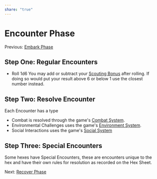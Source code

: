 ```yaml
---
share: "true"
---
```



# Encounter Phase
Previous: [Embark Phase](./Embark%20Phase.md)

## Step One: Regular Encounters

- Roll 1d6 You may add or subtract your [Scouting Bonus](./Scouting%20Bonus.md) after rolling. If doing so would put your result above 6 or below 1 use the closest number instead.

## Step Two: Resolve Encounter

Each Encounter has a type
- Combat is resolved through the game's [Combat System](./Combat%20System.md).
- Environmental Challenges uses the game's [Environment System](./Environment%20System.md).
- Social Interactions uses the game's [Social System](./Social%20System.md)

## Step Three: Special Encounters

Some hexes have Special Encounters, these are encounters unique to the hex and have their own rules for resolution as recorded on the Hex Sheet.

Next: [Recover Phase](./Recover%20Phase.md)